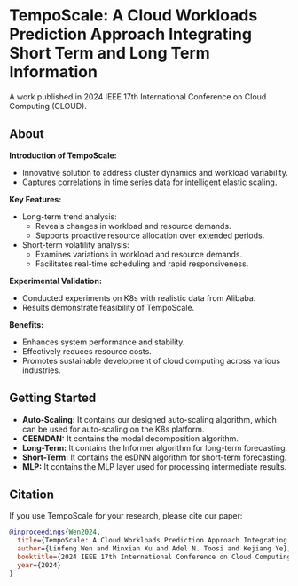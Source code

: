 # TempoScale: A Cloud Workloads Prediction Approach Integrating Short Term and Long Term Information
A work published in 2024 IEEE 17th International Conference on Cloud Computing (CLOUD).

## About
**Introduction of TempoScale:**
* Innovative solution to address cluster dynamics and workload variability.
* Captures correlations in time series data for intelligent elastic scaling.
  
**Key Features:**
* Long-term trend analysis:
  * Reveals changes in workload and resource demands.
  * Supports proactive resource allocation over extended periods.
* Short-term volatility analysis:
  * Examines variations in workload and resource demands.
  * Facilitates real-time scheduling and rapid responsiveness.
    
**Experimental Validation:**
  * Conducted experiments on K8s with realistic data from Alibaba.
  * Results demonstrate feasibility of TempoScale.
    
**Benefits:**
* Enhances system performance and stability.
* Effectively reduces resource costs.
* Promotes sustainable development of cloud computing across various industries.

## Getting Started
* **Auto-Scaling:** It contains our designed auto-scaling algorithm, which can be used for auto-scaling on the K8s platform.
* **CEEMDAN:** It contains the modal decomposition algorithm.
* **Long-Term:** It contains the Informer algorithm for long-term forecasting.
* **Short-Term:** It contains the esDNN algorithm for short-term forecasting.
* **MLP:** It contains the MLP layer used for processing intermediate results.

## Citation
If you use TempoScale for your research, please cite our paper:

```bibtex
@inproceedings{Wen2024,
  title={TempoScale: A Cloud Workloads Prediction Approach Integrating Short-Term and Long-Term Information},
  author={Linfeng Wen and Minxian Xu and Adel N. Toosi and Kejiang Ye},
  booktitle={2024 IEEE 17th International Conference on Cloud Computing (CLOUD)},
  year={2024}
}
```
